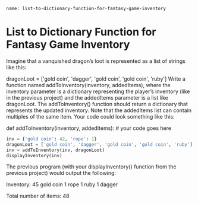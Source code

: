 ```ngMeta
name: list-to-dictionary-function-for-fantasy-game-inventory
```
# List to Dictionary Function for Fantasy Game Inventory
Imagine that a vanquished dragon’s loot is represented as a list of strings like this:


dragonLoot = ['gold coin', 'dagger', 'gold coin', 'gold coin', 'ruby']
Write a function named addToInventory(inventory, addedItems), where the inventory parameter is a dictionary representing the player’s inventory (like in the previous project) and the addedItems parameter is a list like dragonLoot. The addToInventory() function should return a dictionary that represents the updated inventory. Note that the addedItems list can contain multiples of the same item. Your code could look something like this:


def addToInventory(inventory, addedItems):
    # your code goes here
```python
inv = {'gold coin': 42, 'rope': 1}
dragonLoot = ['gold coin', 'dagger', 'gold coin', 'gold coin', 'ruby']
inv = addToInventory(inv, dragonLoot)
displayInventory(inv)
```
The previous program (with your displayInventory() function from the previous project) would output the following:


Inventory:
45 gold coin
1 rope
1 ruby
1 dagger

Total number of items: 48
